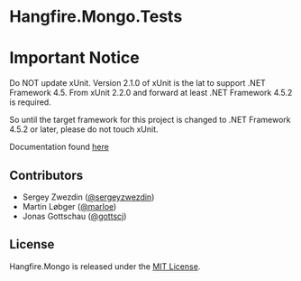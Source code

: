 Hangfire.Mongo.Tests
====================

# Important Notice

Do NOT update xUnit. Version 2.1.0 of xUnit is the lat to support .NET Framework 4.5.
From xUnit 2.2.0 and forward at least .NET Framework 4.5.2 is required.

So until the target framework for this project is changed to .NET Framework 4.5.2 or later, please do not touch xUnit.

Documentation found [here](http://xunit.github.io/releases/2.2)

Contributors
------------

* Sergey Zwezdin ([@sergeyzwezdin](https://github.com/sergeyzwezdin))
* Martin Løbger ([@marloe](https://github.com/marloe))
* Jonas Gottschau ([@gottscj](https://github.com/gottscj))

License
-------

Hangfire.Mongo is released under the [MIT License](https://raw.githubusercontent.com/sergun/Hangfire.Mongo/master/LICENSE).
